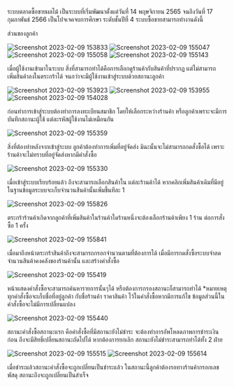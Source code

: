 ระบบตลาดซื้อขายผลไม้ เป็นระบบที่เริ่มพัฒนาตั้งแต่วันที่ 14 พฤษจิกายน 2565 จนถึงวันที่ 17 กุมภาพันธ์ 2566
เป็นโปจเจคจบการศึกษา ระดับชั้นปีที่ 4 ระบบซื้อขายสามารถทำงานดังนี้

ส่วนของลูกค้า

![Screenshot 2023-02-09 153833](https://user-images.githubusercontent.com/105155094/219531415-491b527d-41cd-4a4b-81b6-c384961a6c95.png)
![Screenshot 2023-02-09 155047](https://user-images.githubusercontent.com/105155094/219531720-8b82077b-b801-492a-aded-71c5b8be109b.png)
![Screenshot 2023-02-09 155058](https://user-images.githubusercontent.com/105155094/219531755-967d3ed5-af17-4dc5-9fee-3bba8a12d348.png)
![Screenshot 2023-02-09 155143](https://user-images.githubusercontent.com/105155094/219531765-69bc78d0-0db6-4a19-b689-329ab9d2b706.png)

เมื่อผู้ใช้งานเข้ามาในระบบ สิ่งที่สามารถทำได้คือการเลือกดูร้านค้ากับสินค้าที่ปรากฏ แต่ไม่สามารถเพิ่มสินค้าลงในตระกร้าได้ จนกว่าจะมีผู้ใช้งานเข้าสู่ระบบด้วยสถานะลูกค้า

![Screenshot 2023-02-09 153923](https://user-images.githubusercontent.com/105155094/219532063-5a1772a2-3d69-47d5-80e7-9dfe349cb549.png)
![Screenshot 2023-02-09 153955](https://user-images.githubusercontent.com/105155094/219532069-3d393d2a-d0da-47ca-bc1d-7a107510bf4e.png)
![Screenshot 2023-02-09 154028](https://user-images.githubusercontent.com/105155094/219532073-271b64a0-9556-45db-bd49-7976d2f8b5f0.png)

ก่อนทำการเข้าสู่ระบบต้องทำการลงทะเบียนสมาชิก โดยให้เลือกระหว่างร้านค้า หรือลูกค้าเพราะจะมีการบันทึกสถานะผู้ใช้ แต่ละรหัสผู้ใช้งานไม่เหมือนกัน

![Screenshot 2023-02-09 155359](https://user-images.githubusercontent.com/105155094/219532810-4df8b0c6-77cd-4d6d-803d-f7809923b83f.png)

สิ่งที่ต้องทำหลังจากเข้าสู่ระบบ ลูกค้าต้องทำการเพิ่มที่อยู่จัดส่ง มิฉะนั้นจะไม่สามารถกดสั่งซื้อได้ เพราะร้านค้าจะไม่ทราบที่อยู่จัดส่งหากมีคำสั่งซื้อ

![Screenshot 2023-02-09 155330](https://user-images.githubusercontent.com/105155094/219533270-ca58a220-9402-4dc8-a0ed-2dcd1f6e02c4.png)

เมื่อเข้าสู่ระบบเรียบร้อยแล้ว ถึงจะสามารถเลือกสินค้าใน แต่ละร้านค้าได้ หากคลิกเพิ่มสินค้าเดิมที่มีอยู่ในฐานข้อมูลระบบจะเก็บจำนวนสินค้านั้นเพิ่มขึ้นทีละ 1

![Screenshot 2023-02-09 155826](https://user-images.githubusercontent.com/105155094/219533364-a5b0b0c2-ce6f-4d1e-9abb-a65d7b2c1c74.png)

ตระกร้าร้านค้าเกิดจากลูกค้าที่เพิ่มสินค้าในร้านค้าใดร้านหนึ่งจะต้องเลือกร้านค้าเพียง 1 ร้าน ต่อการสั่งซื้อ 1 ครั้ง

![Screenshot 2023-02-09 155841](https://user-images.githubusercontent.com/105155094/219533573-7c29e854-91c9-4ce4-ad05-930792489e0c.png)

เมื่อมาถึงหน้าตระกร้าสินค้าถึงจะสามารถกรอกจำนวนตามที่ต้องการได้ เมื่อมีการกดสั่งซื้อระบบจำลดจำนวนสินค้าคงคลังของร้านค้านั้น และสร้างคำสั่งซื้อ

![Screenshot 2023-02-09 155419](https://user-images.githubusercontent.com/105155094/219534467-5062a43a-644d-4948-976c-648329053f10.png)

หน้าแสดงคำสั่งซื้อจะสามารถค้นหารายการนั้นๆได้ หรือต้องการกรองสถานะก็สามารถทำได้ 
*หมายเหตุ ทุกคำสั่งซื้อจะเก็บชื่อที่อยู่ลูกค้า กับชื่อร้านค้า ราคาสินค้า ไว้ในคำสั่งซื้อหากมีการแก้ไข ข้อมูลส่วนนี้ในคำสั่งซื้อจะไม่มีการเปลี่ยนแปลง

![Screenshot 2023-02-09 155440](https://user-images.githubusercontent.com/105155094/219534598-8a75ba6f-e3b3-4022-871f-43c9793d01fb.png)

สถานะคำสั่งซื้อสถานะแรก คือคำสั่งซื้อที่มีสถานะยังไม่ชำระ จะต้องทำการอัพโหลดภาพการชำระเงินก่อน ถึงจะมีสิทธิ์เปลี่ยนสถานะถัดไปได้ หากต้องการยกเลิก สถานะยังไม่ชำระสามารถทำได้ทั้ง 2 ฝ่าย

![Screenshot 2023-02-09 155515](https://user-images.githubusercontent.com/105155094/219534872-ec56c3a2-ee3f-4e73-997b-3d726ae625e5.png)
![Screenshot 2023-02-09 155614](https://user-images.githubusercontent.com/105155094/219534881-201dbc4e-d851-4829-9b1f-3b6162a35a7f.png)

เมื่อชำระแล้วสถานะคำสั่งซื้อจะถูกเปลี่ยนเป็นชำระแล้ว ในสถานะนี้ลูกค้าต้องรอทางร้านค้ากรอกเลขพัสดุ สถานะถึงจะถูกเปลี่ยนเป็นสำเร็จ 
